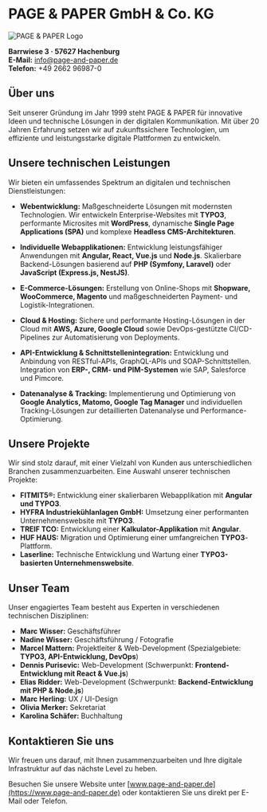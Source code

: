 # PAGE & PAPER GmbH & Co. KG

![PAGE & PAPER Logo](https://www.page-and-paper.de/logo.png)

**Barrwiese 3 · 57627 Hachenburg**  
**E-Mail:** info@page-and-paper.de  
**Telefon:** +49 2662 96987-0  

## Über uns

Seit unserer Gründung im Jahr 1999 steht PAGE & PAPER für innovative Ideen und technische Lösungen in der digitalen Kommunikation. Mit über 20 Jahren Erfahrung setzen wir auf zukunftssichere Technologien, um effiziente und leistungsstarke digitale Plattformen zu entwickeln.

## Unsere technischen Leistungen

Wir bieten ein umfassendes Spektrum an digitalen und technischen Dienstleistungen:

- **Webentwicklung:** Maßgeschneiderte Lösungen mit modernsten Technologien. Wir entwickeln Enterprise-Websites mit **TYPO3**, performante Microsites mit **WordPress**, dynamische **Single Page Applications (SPA)** und komplexe **Headless CMS-Architekturen**. 

- **Individuelle Webapplikationen:** Entwicklung leistungsfähiger Anwendungen mit **Angular, React, Vue.js** und **Node.js**. Skalierbare Backend-Lösungen basierend auf **PHP (Symfony, Laravel)** oder **JavaScript (Express.js, NestJS)**.

- **E-Commerce-Lösungen:** Erstellung von Online-Shops mit **Shopware, WooCommerce, Magento** und maßgeschneiderten Payment- und Logistik-Integrationen.

- **Cloud & Hosting:** Sichere und performante Hosting-Lösungen in der Cloud mit **AWS, Azure, Google Cloud** sowie DevOps-gestützte CI/CD-Pipelines zur Automatisierung von Deployments.

- **API-Entwicklung & Schnittstellenintegration:** Entwicklung und Anbindung von RESTful-APIs, GraphQL-APIs und SOAP-Schnittstellen. Integration von **ERP-, CRM- und PIM-Systemen** wie SAP, Salesforce und Pimcore.

- **Datenanalyse & Tracking:** Implementierung und Optimierung von **Google Analytics, Matomo, Google Tag Manager** und individuellen Tracking-Lösungen zur detaillierten Datenanalyse und Performance-Optimierung.

## Unsere Projekte

Wir sind stolz darauf, mit einer Vielzahl von Kunden aus unterschiedlichen Branchen zusammenzuarbeiten. Eine Auswahl unserer technischen Projekte:

- **FITMIT5®:** Entwicklung einer skalierbaren Webapplikation mit **Angular und TYPO3**.
- **HYFRA Industriekühlanlagen GmbH:** Umsetzung einer performanten Unternehmenswebsite mit **TYPO3**.
- **TREIF TCO:** Entwicklung einer **Kalkulator-Applikation** mit **Angular**.
- **HUF HAUS:** Migration und Optimierung einer umfangreichen **TYPO3**-Plattform.
- **Laserline:** Technische Entwicklung und Wartung einer **TYPO3-basierten Unternehmenswebsite**.

## Unser Team

Unser engagiertes Team besteht aus Experten in verschiedenen technischen Disziplinen:

- **Marc Wisser:** Geschäftsführer
- **Nadine Wisser:** Geschäftsführung / Fotografie
- **Marcel Mattern:** Projektleiter & Web-Development (Spezialgebiete: **TYPO3, API-Entwicklung, DevOps**)
- **Dennis Purisevic:** Web-Development (Schwerpunkt: **Frontend-Entwicklung mit React & Vue.js**)
- **Elias Ridder:** Web-Development (Schwerpunkt: **Backend-Entwicklung mit PHP & Node.js**)
- **Marc Herling:** UX / UI-Design
- **Olivia Merker:** Sekretariat
- **Karolina Schäfer:** Buchhaltung

## Kontaktieren Sie uns

Wir freuen uns darauf, mit Ihnen zusammenzuarbeiten und Ihre digitale Infrastruktur auf das nächste Level zu heben. 

Besuchen Sie unsere Website unter [www.page-and-paper.de](https://www.page-and-paper.de) oder kontaktieren Sie uns direkt per E-Mail oder Telefon.
